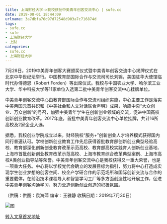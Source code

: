 ```yaml
---
title: 上海财经大学->我校获批中美青年创客交流中心 | sufe.cc
date: 2019-08-01 18:44:09
urlname: 3a7dbfa76d97d72548d903a7c716874d
tags: 
- sufe.cc
- sufe
- 上海财经大学
- 上财
categories:
- sufe.cc
- 上海财经大学
---
```



7月26日，2019中美青年创客大赛颁奖仪式暨中美青年创客交流中心揭牌仪式在北京中华世纪坛举行。中国教育部国际合作与交流司司长刘锦，美国驻华大使馆临时代办傅德恩（Robert Forden）等出席仪式。我校与中国农业大学、哈尔滨工业大学、华中科技大学等11家单位入选第二批中美青年创客交流中心挂牌单位。

中美青年创客交流中心由教育部国际合作与交流司组织实施，中心主要工作是落实中美两国元首共识和《中美社会和人文对话联合声明》成果，响应中央“大众创业、万众创新”的号召，加强中美青年学生在创新创业领域的交流，促进中国高校创新创业教育改革。2017年底，首批中美青年创客交流中心单位挂牌，共计16所高校及2家企业入选。

据悉，我校创业学院成立以来，财经院校“服务+”创新创业人才培养模式获得国内同行普遍认可。学校创新创业教育工作先后获得首批教育部创新创业典型经验高校、教育部深化创新创业教育改革示范高校、教育部高校实践育人创新创业基地、上海市首批创新创业教育改革示范高校、上海市教育综合改革典型案例、上海市高校A类创业指导站等荣誉。中美青年创客交流中心是我校获得又一重大荣誉，也是一项重大任务。中心将以学校党代会确立的发展目标为指引，努力将中心打造成实现学生创业梦想的创客空间、校企产学研合作的示范场所和国际创新交流与合作的重要载体，在前沿技术课程导入和智慧学习工厂等多方面创造性地开展工作，促进中美青年创客沟通学习，努力营造创新创业创造的积极氛围。

（供稿：供图：袁海萍 编审：王雅静 收稿日期：2019年7月30日）



![图](http://news.sufe.edu.cn/_upload/article/images/b1/2f/b74a98e74f979939241f34bb5714/b6c08333-f305-4597-9993-6507d5654ec9.jpg)

[转入文章首发地址](http://news.sufe.edu.cn/dc/45/c179a121925/page.htm)